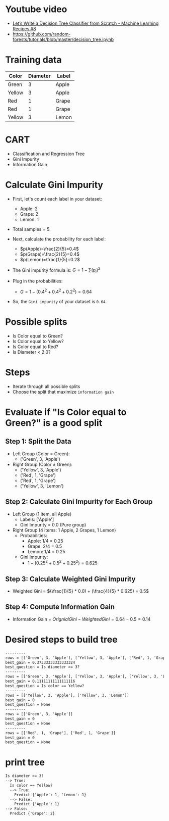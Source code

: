 # Youtube video
  - [Let’s Write a Decision Tree Classifier from Scratch - Machine Learning Recipes #8](https://www.youtube.com/watch?v=LDRbO9a6XPU)
  - https://github.com/random-forests/tutorials/blob/master/decision_tree.ipynb

# Training data
| Color | Diameter | Label |
| ----- | -------- | ----- |
| Green | 3 | Apple |
| Yellow | 3 | Apple |
| Red | 1 | Grape |
| Red | 1 | Grape |
| Yellow | 3 | Lemon |

# CART
  - Classification and Regression Tree
  - Gini Impurity
  - Information Gain

# Calculate Gini Impurity
  - First, let's count each label in your dataset:
    + Apple: 2
    + Grape: 2
    + Lemon: 1

  - Total samples = 5.
  - Next, calculate the probability for each label:
    + $p(Apple)=\frac{2}{5}​=0.4$
    + $p(Grape)=\frac{2}{5}=0.4$
    + $p(Lemon)=\frac{1}{5}=0.2$

  - The Gini impurity formula is: $G = 1 - \sum(p_i)^2$
  - Plug in the probabilities:
    + $G = 1 - (0.4^2 + 0.4^2 + 0.2^2) = 0.64$
  - So, the `Gini impurity` of your dataset is `0.64`.

# Possible splits
  - Is Color equal to Green?
  - Is Color equal to Yellow?
  - Is Color equal to Red?
  - Is Diameter < 2.0?

# Steps
  - Iterate through all possible splits
  - Choose the split that maximize `information gain`

# Evaluate if "Is Color equal to Green?" is a good split

## Step 1: Split the Data
  - Left Group (Color = Green):
    + ('Green', 3, 'Apple')
  - Right Group (Color ≠ Green):
    + ('Yellow', 3, 'Apple')
    + ('Red', 1, 'Grape')
    + ('Red', 1, 'Grape')
    + ('Yellow', 3, 'Lemon')

## Step 2: Calculate Gini Impurity for Each Group
  - Left Group (1 item, all Apple)
    + Labels: ['Apple']
    + Gini Impurity = 0.0 (Pure group)
  - Right Group (4 items: 1 Apple, 2 Grapes, 1 Lemon)
    + Probabilities:
      * Apple: 1/4 = 0.25
      * Grape: 2/4 = 0.5
      * Lemon: 1/4 = 0.25
    + Gini Impurity:
      * $1-(0.25^2 + 0.5^2 + 0.25^2) = 0.625$

## Step 3: Calculate Weighted Gini Impurity
  - Weighted Gini = $(\frac{1}{5} * 0.0) + (\frac{4}{5} * 0.625) = 0.5$

## Step 4: Compute Information Gain
  - Information Gain = $Orignial Gini - Weighted Gini = 0.64 - 0.5 = 0.14$

# Desired steps to build tree

```txt
---------
rows = [['Green', 3, 'Apple'], ['Yellow', 3, 'Apple'], ['Red', 1, 'Grape'], ['Red', 1, 'Grape'], ['Yellow', 3, 'Lemon']]
best_gain = 0.37333333333333324
best_question = Is diameter >= 3?
---------
rows = [['Green', 3, 'Apple'], ['Yellow', 3, 'Apple'], ['Yellow', 3, 'Lemon']]
best_gain = 0.11111111111111116
best_question = Is color == Yellow?
---------
rows = [['Yellow', 3, 'Apple'], ['Yellow', 3, 'Lemon']]
best_gain = 0
best_question = None
---------
rows = [['Green', 3, 'Apple']]
best_gain = 0
best_question = None
---------
rows = [['Red', 1, 'Grape'], ['Red', 1, 'Grape']]
best_gain = 0
best_question = None
```

# print tree

```txt
Is diameter >= 3?
--> True:
  Is color == Yellow?
  --> True:
    Predict {'Apple': 1, 'Lemon': 1}
  --> False:
    Predict {'Apple': 1}
--> False:
  Predict {'Grape': 2}
```